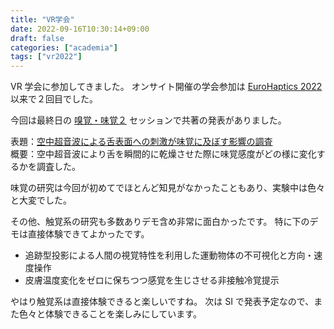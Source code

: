 ```yaml
---
title: "VR学会"
date: 2022-09-16T10:30:14+09:00
draft: false
categories: ["academia"]
tags: ["vr2022"]
---
```


VR 学会に参加してきました。
オンサイト開催の学会参加は [EuroHaptics 2022](https://www.eurohaptics2022.org/) 以来で２回目でした。

今回は最終日の [嗅覚・味覚２](https://conference.vrsj.org/ac2022/program/3E5.html) セッションで共著の発表がありました。

表題：[空中超音波による舌表面への刺激が味覚に及ぼす影響の調査](https://conference.vrsj.org/ac2022/program/doc/3E5-3.pdf)  
概要：空中超音波により舌を瞬間的に乾燥させた際に味覚感度がどの様に変化するかを調査した。

味覚の研究は今回が初めてでほとんど知見がなかったこともあり、実験中は色々と大変でした。

その他、触覚系の研究も多数ありデモ含め非常に面白かったです。
特に下のデモは直接体験できてよかったです。

- 追跡型投影による人間の視覚特性を利用した運動物体の不可視化と方向・速度操作
- 皮膚温度変化をゼロに保ちつつ感覚を生じさせる非接触冷覚提示

やはり触覚系は直接体験できると楽しいですね。
次は SI で発表予定なので、また色々と体験できることを楽しみにしています。
